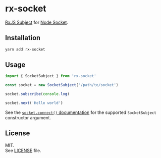# rx-socket

[RxJS Subject](http://reactivex.io/rxjs/class/es6/Subject.js~Subject.html) for
[Node Socket](https://nodejs.org/dist/latest-v9.x/docs/api/net.html#net_class_net_socket).

## Installation

```sh
yarn add rx-socket
```

## Usage

```js
import { SocketSubject } from 'rx-socket'

const socket = new SocketSubject('/path/to/socket')

socket.subscribe(console.log)

socket.next('Hello world')
```

See the
[`socket.connect()` documentation](https://nodejs.org/dist/latest-v9.x/docs/api/net.html#net_socket_connect)
for the supported `SocketSubject` constructor argument.

## License

MIT.\
See [LICENSE](LICENSE) file.
